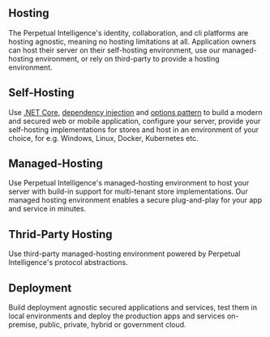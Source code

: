 ## Hosting
The Perpetual Intelligence's identity, collaboration, and cli platforms are hosting agnostic, meaning no hosting limitations at all. Application owners can host their server on their self-hosting environment, use our managed-hosting environment, or rely on third-party to provide a hosting environment.

## Self-Hosting
Use [.NET Core](https://dotnet.microsoft.com/en-us/), [dependency injection](https://docs.microsoft.com/en-us/dotnet/core/extensions/dependency-injection) and [options pattern](https://docs.microsoft.com/en-us/dotnet/core/extensions/options) to build a modern and secured web or mobile application, configure your server, provide your self-hosting implementations for stores and host in an environment of your choice, for e.g. Windows, Linux, Docker, Kubernetes etc.

## Managed-Hosting
Use Perpetual Intelligence's managed-hosting environment to host your server with build-in support for multi-tenant store implementations. Our managed hosting environment enables a secure plug-and-play for your app and service in minutes.

## Thrid-Party Hosting
Use third-party managed-hosting environment powered by Perpetual Intelligence's protocol abstractions.

## Deployment
Build deployment agnostic secured applications and services, test them in local environments and deploy the production apps and services on-premise, public, private, hybrid or government cloud.
